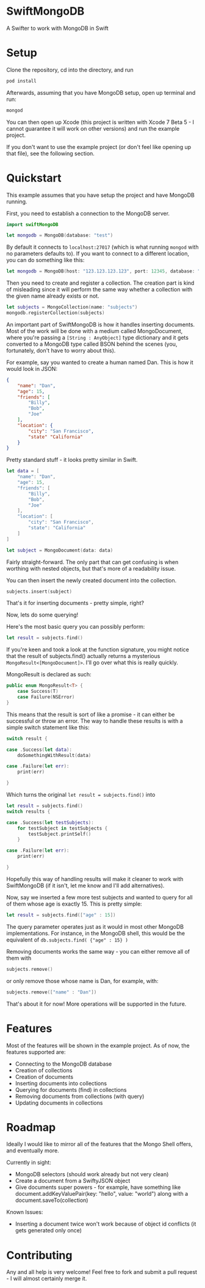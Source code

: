 # SwiftMongoDB
A Swifter to work with MongoDB in Swift

# Setup

Clone the repository, cd into the directory, and run

```bash
pod install
```

Afterwards, assuming that you have MongoDB setup, open up terminal and run:

```bash
mongod
```

You can then open up Xcode (this project is written with Xcode 7 Beta 5 - I cannot guarantee it will work on other versions) and run the example project.

If you don't want to use the example project (or don't feel like opening up that file), see the following section.

# Quickstart

This example assumes that you have setup the project and have MongoDB running.

First, you need to establish a connection to the MongoDB server.

```swift
import swiftMongoDB

let mongodb = MongoDB(database: "test")
```

By default it connects to `localhost:27017` (which is what running `mongod` with no parameters defaults to). If you want to connect to a different location, you can do something like this:


```swift
let mongodb = MongoDB(host: "123.123.123.123", port: 12345, database: "test")
```

Then you need to create and register a collection. The creation part is kind of misleading since it will perform the same way whether a collection with the given name already exists or not.

```swift
let subjects = MongoCollection(name: "subjects")
mongodb.registerCollection(subjects)
```

An important part of SwiftMongoDB is how it handles inserting documents. Most of the work will be done with a medium called MongoDocument, where you're passing a `[String : AnyObject]` type dictionary and it gets converted to a MongoDB type called BSON behind the scenes (you, fortunately, don't have to worry about this).

For example, say you wanted to create a human named Dan. This is how it would look in JSON:

```json
{
	"name": "Dan",
	"age": 15,
	"friends": [
		"Billy",
		"Bob",
		"Joe"
	],
	"location": {
		"city": "San Francisco",
		"state" "California"
	}
}
```

Pretty standard stuff - it looks pretty similar in Swift.

```swift
let data = [
	"name": "Dan",
	"age": 15,
	"friends": [
		"Billy",
		"Bob",
		"Joe"
	],
	"location": [
		"city": "San Francisco",
		"state": "California"
	]
]

let subject = MongoDocument(data: data)
```

Fairly straight-forward. The only part that can get confusing is when worthing with nested objects, but that's more of a readability issue.

You can then insert the newly created document into the collection.

```swift
subjects.insert(subject)
```

That's it for inserting documents - pretty simple, right?

Now, lets do some querying!

Here's the most basic query you can possibly perform:

```swift
let result = subjects.find()
```

If you're keen and took a look at the function signature, you might notice that the result of subjects.find() actually returns a mysterious `MongoResult<[MongoDocument]>`. I'll go over what this is really quickly.

MongoResult is declared as such:

```swift
public enum MongoResult<T> {
    case Success(T)
    case Failure(NSError)
}
```

This means that the result is sort of like a promise - it can either be successful or throw an error. The way to handle these results is with a simple switch statement like this:

```swift
switch result {

case .Success(let data):
    doSomethingWithResult(data)

case .Failure(let err):
    print(err)

}
```

Which turns the original `let result = subjects.find()` into

```swift
let result = subjects.find()
switch results {

case .Success(let testSubjects):
	for testSubject in testSubjects {
		testSubject.printSelf()
	}

case .Failure(let err):
    print(err)

}
```

Hopefully this way of handling results will make it cleaner to work with SwiftMongoDB (if it isn't, let me know and I'll add alternatives).

Now, say we inserted a few more test subjects and wanted to query for all of them whose age is exactly 15. This is pretty simple:

```swift
let result = subjects.find(["age" : 15])
```

The query parameter operates just as it would in most other MongoDB implementations. For instance, in the MongoDB shell, this would be the equivalent of `db.subjects.find( {"age" : 15} )`

Removing documents works the same way - you can either remove all of them with

```swift
subjects.remove()
```

or only remove those whose name is Dan, for example, with:

```swift
subjects.remove(["name" : "Dan"])
```

That's about it for now! More operations will be supported in the future.


# Features
Most of the features will be shown in the example project. As of now, the features supported are:
* Connecting to the MongoDB database
* Creation of collections
* Creation of documents
* Inserting documents into collections
* Querying for documents (find) in collections
* Removing documents from collections (with query)
* Updating documents in collections

# Roadmap
Ideally I would like to mirror all of the features that the Mongo Shell offers, and eventually more.

Currently in sight:
* MongoDB selectors (should work already but not very clean)
* Create a document from a SwiftyJSON object
* Give documents super powers - for example, have something like document.addKeyValuePair(key: "hello", value: "world") along with a document.saveTo(collection)

Known Issues:
* Inserting a document twice won't work because of object id conflicts (it gets generated only once)

# Contributing
Any and all help is very welcome! Feel free to fork and submit a pull request - I will almost certainly merge it.
